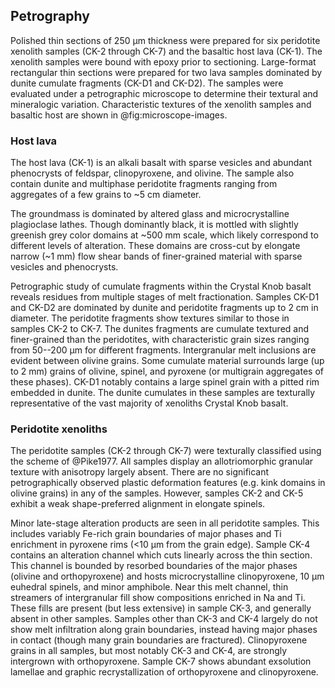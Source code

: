 ## Petrography

Polished thin sections of 250 µm thickness were
prepared for six peridotite xenolith samples
(CK-2 through CK-7) and the basaltic host lava (CK-1). The
xenolith samples were bound with epoxy prior to sectioning.
Large-format rectangular thin sections were prepared for two lava samples dominated
by dunite cumulate fragments (CK-D1 and CK-D2).
The samples were evaluated under a petrographic microscope to determine
their textural and mineralogic variation. Characteristic textures of the
xenolith samples and basaltic host are shown in @fig:microscope-images.

### Host lava

The host lava (CK-1) is an alkali basalt with sparse vesicles and abundant
phenocrysts of feldspar, clinopyroxene, and olivine.
The sample also contain dunite and multiphase peridotite fragments
ranging from aggregates of a few grains to ~5 cm diameter.

The groundmass is dominated by altered glass and microcrystalline
plagioclase lathes.
Though dominantly black, it is mottled with slightly greenish grey color domains
at ~500 mm scale, which likely correspond to different levels of alteration.
These domains are cross-cut by elongate narrow (~1 mm) flow shear bands of
finer-grained material with sparse vesicles and phenocrysts.

Petrographic study of cumulate fragments within the Crystal Knob
basalt reveals residues from multiple stages of melt fractionation.
Samples CK-D1 and CK-D2 are dominated
by dunite and peridotite fragments up to 2 cm in diameter. The
peridotite fragments show textures similar to those in samples CK-2 to CK-7.
The dunites fragments are cumulate textured and finer-grained than the peridotites,
with characteristic grain sizes ranging from 50--200 µm for different fragments.
Intergranular melt inclusions <!-- now altered to ??? -->
are evident between olivine grains. Some cumulate material surrounds large (up to
2 mm) grains of olivine, spinel, and pyroxene (or multigrain aggregates of
these phases). CK-D1 notably contains a large spinel grain with a
pitted rim embedded in dunite.
The dunite cumulates in these samples are texturally representative of
the vast majority of xenoliths Crystal Knob basalt.

<!-- This suggests evolution in several
deep magma chambers with entrainment of the wall rock

Taken together, these samples appear to
represent interactions with the melt throughout their history -->

### Peridotite xenoliths

<!--[[textures]]-->

<!--[[sample_petrography]]-->
<!--[[microscope-images]]-->


The peridotite samples (CK-2 through CK-7) were texturally classified using
the scheme of @Pike1977. All samples display an allotriomorphic granular
texture with anisotropy largely absent. There are
no significant petrographically observed plastic deformation features
(e.g. kink domains in olivine grains) in any of the samples. However,
samples CK-2 and CK-5 exhibit a weak shape-preferred alignment in elongate
spinels.

Minor late-stage alteration products are seen in all peridotite samples.
This includes variably Fe-rich grain boundaries of major phases and Ti
enrichment in pyroxene rims (<10 µm from the grain
edge). Sample CK-4 contains an alteration channel which cuts linearly
across the thin section. This channel is bounded by resorbed boundaries
of the major phases (olivine and orthopyroxene) and hosts
microcrystalline clinopyroxene, 10 µm euhedral spinels,
and minor amphibole. Near this melt channel, thin streamers of
intergranular fill show compositions enriched in Na and Ti. These
fills are present (but less extensive) in sample CK-3, and
generally absent in other samples. Samples other than CK-3 and CK-4
largely do not show melt infiltration along grain boundaries, instead
having major phases in contact (though many grain boundaries are fractured).
Clinopyroxene grains in all samples, but most notably CK-3 and CK-4,
are strongly intergrown with orthopyroxene.
Sample CK-7 shows abundant exsolution lamellae and graphic recrystallization of
orthopyroxene and clinopyroxene.

